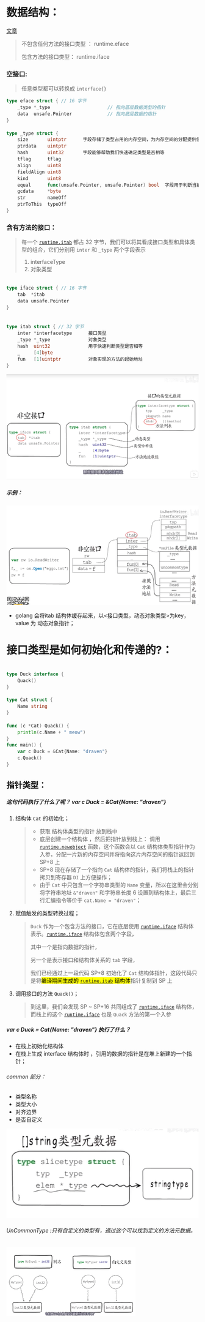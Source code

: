 # 数据结构：

[文章](https://draveness.me/golang/docs/part2-foundation/ch04-basic/golang-interface/)

>不包含任何方法的接口类型 ： runtime.eface 
>
>包含方法的接口类型： runtime.iface 

###  空接口:

> 任意类型都可以转换成 `interface{}`

```go
type eface struct { // 16 字节
	_type *_type                     // 指向底层数据类型的指针
	data  unsafe.Pointer             // 指向底层数据的指针
}

type _type struct {
	size       uintptr      字段存储了类型占用的内存空间，为内存空间的分配提供信息；
	ptrdata    uintptr      
	hash       uint32       字段能够帮助我们快速确定类型是否相等
	tflag      tflag
	align      uint8
	fieldAlign uint8
	kind       uint8
	equal      func(unsafe.Pointer, unsafe.Pointer) bool  字段用于判断当前类型的多个对象是否相等
	gcdata     *byte
	str        nameOff
	ptrToThis  typeOff
}
```



### 含有方法的接口：

> 每一个 [`runtime.itab`](https://draveness.me/golang/tree/runtime.itab) 都占 32 字节，我们可以将其看成接口类型和具体类型的组合，它们分别用 `inter` 和 `_type` 两个字段表示
>
> 1. interfaceType
> 2. 对象类型

```go

type iface struct { // 16 字节
	tab  *itab
	data unsafe.Pointer
}


type itab struct { // 32 字节
	inter *interfacetype      接口类型
	_type *_type              对象类型
	hash  uint32              用于快速判断类型是否相等
	_     [4]byte
	fun   [1]uintptr          对象实现的方法的起始地址
}
```

![image-20211129153026147](../../image/image-20211129153026147.png)

##### 示例：

![image-20211129152938293](../../image/image-20211129152938293.png)





* golang 会将itab 结构体缓存起来，以<接口类型，动态对象类型>为key，value 为 动态对象指针； 







# 接口类型是如何初始化和传递的?：

```go

type Duck interface {
	Quack()
}

type Cat struct {
	Name string
}

func (c *Cat) Quack() {
	println(c.Name + " meow")
}
func main() {
	var c Duck = &Cat{Name: "draven"}
	c.Quack()
}
```

 

## 指针类型：

##### 这句代码执行了什么了呢？ var c Duck = &Cat{Name: "draven"}

1. 结构体 `Cat` 的初始化；

   >* 获取 结构体类型的指针 放到栈中
   >* 底层创建一个结构体 ，然后把指针放到栈上： 调用 [`runtime.newobject`](https://draveness.me/golang/tree/runtime.newobject) 函数，这个函数会以 `Cat` 结构体类型指针作为入参，分配一片新的内存空间并将指向这片内存空间的指针返回到 SP+8 上
   >* SP+8 现在存储了一个指向 `Cat` 结构体的指针，我们将栈上的指针拷贝到寄存器 `DI` 上方便操作；
   >* 由于 `Cat` 中只包含一个字符串类型的 `Name` 变量，所以在这里会分别将字符串地址 `&"draven"` 和字符串长度 6 设置到结构体上，最后三行汇编指令等价于 `cat.Name = "draven"`；

2. 赋值触发的类型转换过程；

   > `Duck` 作为一个包含方法的接口，它在底层使用 [`runtime.iface`](https://draveness.me/golang/tree/runtime.iface) 结构体表示。[`runtime.iface`](https://draveness.me/golang/tree/runtime.iface) 结构体包含两个字段，
   >
   > 其中一个是指向数据的指针，
   >
   > 另一个是表示接口和结构体关系的 `tab` 字段，
   >
   > 我们已经通过上一段代码 SP+8 初始化了 `Cat` 结构体指针，这段代码只是将<mark>编译期间生成的 [`runtime.itab`](https://draveness.me/golang/tree/runtime.itab) 结构体</mark>指针复制到 SP 上

3. 调用接口的方法 `Quack()`；

   > 到这里，我们会发现 SP ~ SP+16 共同组成了 [`runtime.iface`](https://draveness.me/golang/tree/runtime.iface) 结构体，而栈上的这个 [`runtime.iface`](https://draveness.me/golang/tree/runtime.iface) 也是 `Quack` 方法的第一个入参



##### **var c Duck = Cat{Name: "draven"} 执行了什么？**

* 在栈上初始化结构体
* 在栈上生成 interface 结构体时 ，引用的数据的指针是在堆上新建的一个指针；





###### common 部分：

* 类型名称
* 类型大小 
* 对齐边界
* 是否自定义



<img src="../../image/image-20211129150010882.png" alt="image-20211129150010882" style="zoom:50%;" />

###### UnCommonType :只有自定义的类型有，通过这个可以找到定义的方法元数据。



<img src="../../image/image-20211129152108548.png" alt="image-20211129152108548" style="zoom:33%;" />























